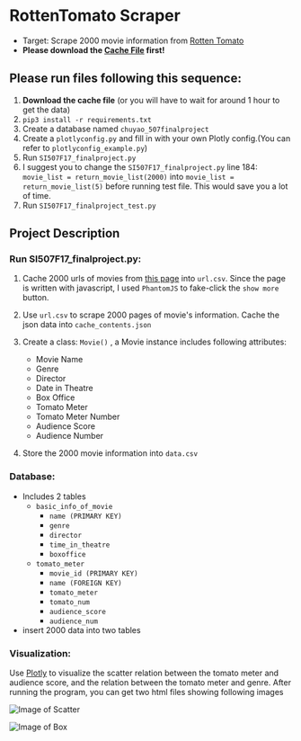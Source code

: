 # RottenTomato Scraper
 * Target: Scrape 2000 movie information from [Rotten Tomato](https://www.rottentomatoes.com/browse/dvd-streaming-all/)
 * __Please download the [Cache File](https://drive.google.com/a/umich.edu/file/d/182RyW3mWL1yeghIf4r4tB3R5ZslDu_CT/view?usp=sharing) first!__

## Please run files following this sequence:

1. __Download the cache file__ (or you will have to wait for around 1 hour to get the data)
2. `pip3 install -r requirements.txt`
3. Create a database named `chuyao_507finalproject`
4. Create a `plotlyconfig.py` and fill in with your own Plotly config.(You can refer to `plotlyconfig_example.py`)
5. Run `SI507F17_finalproject.py`
6. I suggest you to change the `SI507F17_finalproject.py` line 184: `movie_list = return_movie_list(2000)` into `movie_list = return_movie_list(5)` before running test file. This would save you a lot of time.
7. Run `SI507F17_finalproject_test.py`

## Project Description
### Run SI507F17_finalproject.py:
1. Cache 2000 urls of movies from [this page]('https://www.rottentomatoes.com/browse/dvd-streaming-all') into `url.csv`. Since the page is written with javascript, I used `PhantomJS` to fake-click the `show more` button.  

2. Use `url.csv` to scrape 2000 pages of movie's information. Cache the json data into `cache_contents.json`

3. Create a class: `Movie()` , a Movie instance includes following attributes:

    * Movie Name
    * Genre
    * Director
    * Date in Theatre
    * Box Office
    * Tomato Meter
    * Tomato Meter Number
    * Audience Score
    * Audience Number

4. Store the 2000 movie information into `data.csv`

### Database:
 * Includes 2 tables
     * `basic_info_of_movie`
         * `name (PRIMARY KEY)`
         * `genre`
         * `director`
         * `time_in_theatre`
         * `boxoffice`
     * `tomato_meter`
         * `movie_id (PRIMARY KEY)`
         * `name (FOREIGN KEY)`
         * `tomato_meter`
         * `tomato_num`
         * `audience_score`
         * `audience_num`   
 * insert 2000 data into two tables

### Visualization:

Use [Plotly](https://plot.ly/) to visualize the scatter relation between the tomato meter and audience score, and the relation between the tomato meter and genre. After running the program, you can get two html files showing following images

![Image of Scatter](https://github.com/Adonais0/SI507-F17-FinalProject/blob/master/images/new_scatter.png?raw=true)

![Image of Box](https://github.com/Adonais0/SI507-F17-FinalProject/blob/master/images/newplot.png?raw=true)
